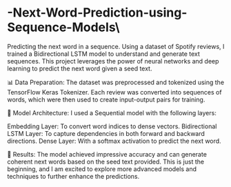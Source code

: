 # -Next-Word-Prediction-using-Sequence-Models\


Predicting the next word in a sequence. Using a dataset of Spotify reviews, I trained a Bidirectional LSTM model to understand and generate text sequences. This project leverages the power of neural networks and deep learning to predict the next word given a seed text.

📊 Data Preparation:
The dataset was preprocessed and tokenized using the TensorFlow Keras Tokenizer. Each review was converted into sequences of words, which were then used to create input-output pairs for training.

🔧 Model Architecture:
I used a Sequential model with the following layers:

Embedding Layer: To convert word indices to dense vectors.
Bidirectional LSTM Layer: To capture dependencies in both forward and backward directions.
Dense Layer: With a softmax activation to predict the next word.

🌟 Results:
The model achieved impressive accuracy and can generate coherent next words based on the seed text provided. This is just the beginning, and I am excited to explore more advanced models and techniques to further enhance the predictions.

